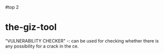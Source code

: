 #top 2
# the-giz-tool
"VULNERABILITY CHECKER" -:
can be used for checking whether there is any possibility for a crack in the ce.
